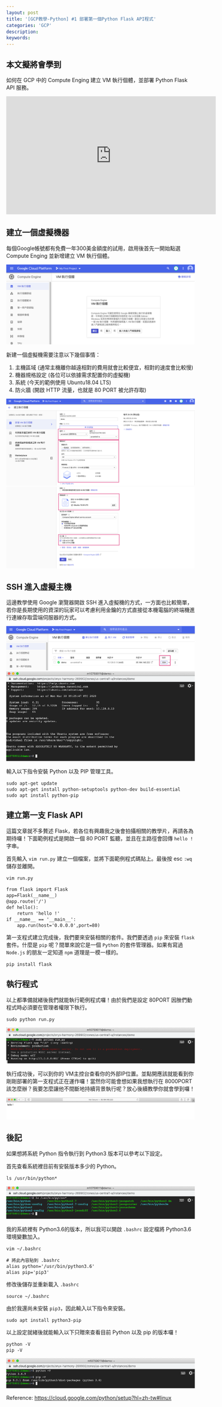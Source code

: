 ```yaml
---
layout: post
title: '[GCP教學-Python] #1 部署第一個Python Flask API程式'
categories: 'GCP'
description:
keywords: 
---
```


## 本文擬將會學到
如何在 GCP 中的 Compute Enging 建立 VM 執行個體，並部署 Python Flask API 服務。

<iframe width="560" height="315" src="https://www.youtube.com/embed/z3bU_MYPlOs" frameborder="0" allow="accelerometer; autoplay; encrypted-media; gyroscope; picture-in-picture" allowfullscreen></iframe>

## 建立一個虛擬機器
每個Google帳號都有免費一年300美金額度的試用，啟用後首先一開始點選 Compute Enging 並新增建立 VM 執行個體。

![](/images/posts/gcp/2020/img1090327-1.png)

新建一個虛擬機需要注意以下幾個事情：
1. 主機區域 (通常主機離你越遠相對的費用就會比較便宜，相對的速度會比較慢)
2. 機器規格設定 (各位可以依據需求配置你的虛擬機)
3. 系統 (今天的範例使用 Ubuntu18.04 LTS)
4. 防火牆 (開啟 HTTP 流量，也就是 80 PORT 被允許存取)

![](/images/posts/gcp/2020/img1090327-2.png)
![](/images/posts/gcp/2020/img1090327-3.png)

## SSH 進入虛擬主機
這邊教學使用 Google 瀏覽器開啟 SSH 進入虛擬機的方式，一方面也比較簡單，若你是長期使用的資深的玩家可以考慮利用金鑰的方式直接從本機電腦的終端機進行連線存取雲端伺服器的方式。

![](/images/posts/gcp/2020/img1090327-4.png)
![](/images/posts/gcp/2020/img1090327-5.png)

輸入以下指令安裝 Python 以及 PIP 管理工具。

```
sudo apt-get update
sudo apt-get install python-setuptools python-dev build-essential
sudo apt install python-pip
```

## 建立第一支 Flask API
這篇文章就不多贅述 Flask，若各位有興趣我之後會拍攝相關的教學片，再請各為期待囉！下面範例程式是開啟一個 80 PORT 監聽，並且在主路徑會回傳 `hello !` 字串。

首先輸入 `vim run.py` 建立一個檔案，並將下面範例程式碼貼上。最後按 esc `:wq` 儲存並離開。
```
vim run.py
```

```
from flask import Flask
app=Flask(__name__)
@app.route('/')
def hello():
    return 'hello !'
if __name__ == '__main__':
    app.run(host='0.0.0.0',port=80)
```

第一支程式建立完成後，我們要來安裝相關的套件。我們要透過 `pip` 來安裝 `flask` 套件。什麼是 `pip` 呢？間單來說它是一個 `Python` 的套件管理器。如果有寫過 `Node.js` 的朋友一定知道 `npm` 道理是一模一樣的。

```
pip install flask
```

## 執行程式
以上都準備就緒後我們就能執行範例程式囉！由於我們是設定 80PORT 因脞們動程式時必須要在管理者權限下執行。

```
sudo python run.py
```

![](/images/posts/gcp/2020/img1090327-6.png)

執行成功後，可以到你的 VM主控台查看你的外部IP位置。並點開應該就能看到你剛剛部署的第一支程式正在運作囉！當然你可能會想如果我想執行在 8000PORT該怎麼辦？我要怎麼讓他不間斷地持續背景執行呢？放心後續教學你就會學到囉！

![](/images/posts/gcp/2020/img1090327-7.png)


## 後記
如果想將系統 Python 指令執行到 Python3 版本可以參考以下設定。

首先查看系統裡目前有安裝版本多少的 Python。
```
ls /usr/bin/python*
```

![](/images/posts/gcp/2020/img1090327-8.png)

我的系統裡有 Python3.6的版本，所以我可以開啟 `.bashrc` 設定檔將 Python3.6 環境變數加入。

```
vim ~/.bashrc
```

```
# 將此內容貼到 .bashrc
alias python='/usr/bin/python3.6'
alias pip='pip3'
```

修改後儲存並重新載入 `.bashrc`
```
source ~/.bashrc
```

由於我還尚未安裝 `pip3`，因此輸入以下指令來安裝。

```
sudo apt install python3-pip
```

以上設定就緒後就能輸入以下只贈來查看目前 Python 以及 pip 的版本囉！

```
python -V
pip -V
```

![](/images/posts/gcp/2020/img1090327-9.png)


Reference: https://cloud.google.com/python/setup?hl=zh-tw#linux